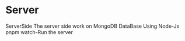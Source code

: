# Server
 ServerSide
The server side work on MongoDB DataBase Using Node-Js
pnpm watch-Run the server
